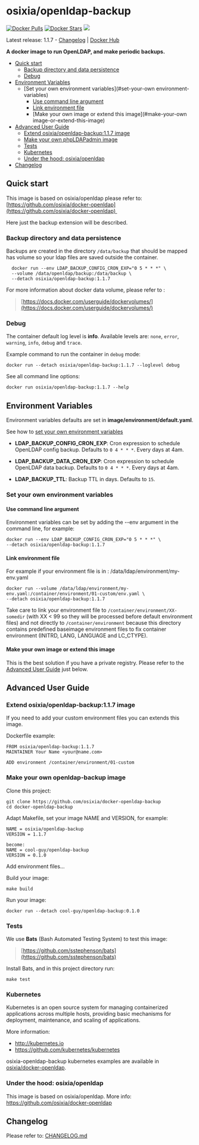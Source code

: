 # osixia/openldap-backup

[![Docker Pulls](https://img.shields.io/docker/pulls/osixia/openldap-backup.svg)][hub]
[![Docker Stars](https://img.shields.io/docker/stars/osixia/openldap-backup.svg)][hub]
[![](https://images.microbadger.com/badges/image/osixia/openldap-backup.svg)](http://microbadger.com/images/osixia/openldap-backup "Get your own image badge on microbadger.com")

[hub]: https://hub.docker.com/r/osixia/openldap-backup/

Latest release: 1.1.7 -  [Changelog](CHANGELOG.md) | [Docker Hub](https://hub.docker.com/r/osixia/openldap-backup/) 

**A docker image to run OpenLDAP, and make periodic backups.**

- [Quick start](#quick-start)
  - [Backup directory and data persistence](#backup-directory-and-data-persistence)
  - [Debug](#debug)
- [Environment Variables](#environment-variables)
	- [Set your own environment variables](#set-your-own environment-variables)
		- [Use command line argument](#use-command-line-argument)
		- [Link environment file](#link-environment-file)
		- [Make your own image or extend this image](#make-your-own image-or-extend-this-image)
- [Advanced User Guide](#advanced-user-guide)
	- [Extend osixia/openldap-backup:1.1.7 image](#extend-osixiaopenldap-backup117-image)
	- [Make your own phpLDAPadmin image](#make-your-own-phpldapadmin-image)
	- [Tests](#tests)
	- [Kubernetes](#kubernetes)
	- [Under the hood: osixia/openldap](#under-the-hood-osixiaopenldap)
- [Changelog](#changelog)

## Quick start

This image is based on osixia/openldap please refer to:
[https://github.com/osixia/docker-openldap](https://github.com/osixia/docker-openldap) 

Here just the backup extension will be described.

### Backup directory and data persistence

Backups are created in the directory `/data/backup` that should be mapped has volume so your ldap files are saved outside the container.

      docker run --env LDAP_BACKUP_CONFIG_CRON_EXP="0 5 * * *" \
      --volume /data/openldap/backup:/data/backup \
      --detach osixia/openldap-backup:1.1.7


For more information about docker data volume, please refer to :

> [https://docs.docker.com/userguide/dockervolumes/](https://docs.docker.com/userguide/dockervolumes/)

### Debug

The container default log level is **info**.
Available levels are: `none`, `error`, `warning`, `info`, `debug` and `trace`.

Example command to run the container in `debug` mode:

	docker run --detach osixia/openldap-backup:1.1.7 --loglevel debug

See all command line options:

	docker run osixia/openldap-backup:1.1.7 --help


## Environment Variables

Environment variables defaults are set in **image/environment/default.yaml**.

See how to [set your own environment variables](#set-your-own-environment-variables)

- **LDAP_BACKUP_CONFIG_CRON_EXP**: Cron expression to schedule OpenLDAP config backup. Defaults to `0 4 * * *`. Every days at 4am.

- **LDAP_BACKUP_DATA_CRON_EXP**: Cron expression to schedule OpenLDAP data backup. Defaults to `0 4 * * *`. Every days at 4am.

- **LDAP_BACKUP_TTL**: Backup TTL in days. Defaults to `15`.


### Set your own environment variables

#### Use command line argument
Environment variables can be set by adding the --env argument in the command line, for example:

    docker run --env LDAP_BACKUP_CONFIG_CRON_EXP="0 5 * * *" \
    --detach osixia/openldap-backup:1.1.7


#### Link environment file

For example if your environment file is in :  /data/ldap/environment/my-env.yaml

	docker run --volume /data/ldap/environment/my-env.yaml:/container/environment/01-custom/env.yaml \
	--detach osixia/openldap-backup:1.1.7

Take care to link your environment file to `/container/environment/XX-somedir` (with XX < 99 so they will be processed before default environment files) and not  directly to `/container/environment` because this directory contains predefined baseimage environment files to fix container environment (INITRD, LANG, LANGUAGE and LC_CTYPE).

#### Make your own image or extend this image

This is the best solution if you have a private registry. Please refer to the [Advanced User Guide](#advanced-user-guide) just below.

## Advanced User Guide

### Extend osixia/openldap-backup:1.1.7 image

If you need to add your custom environment files you can extends this image.

Dockerfile example:

	FROM osixia/openldap-backup:1.1.7
	MAINTAINER Your Name <your@name.com>

	ADD environment /container/environment/01-custom


### Make your own openldap-backup image

Clone this project:

	git clone https://github.com/osixia/docker-openldap-backup
	cd docker-openldap-backup

Adapt Makefile, set your image NAME and VERSION, for example:

	NAME = osixia/openldap-backup
	VERSION = 1.1.7

	become:
	NAME = cool-guy/openldap-backup
	VERSION = 0.1.0

Add environment files...

Build your image:

	make build

Run your image:

	docker run --detach cool-guy/openldap-backup:0.1.0

### Tests

We use **Bats** (Bash Automated Testing System) to test this image:

> [https://github.com/sstephenson/bats](https://github.com/sstephenson/bats)

Install Bats, and in this project directory run:

	make test

### Kubernetes

Kubernetes is an open source system for managing containerized applications across multiple hosts, providing basic mechanisms for deployment, maintenance, and scaling of applications.

More information:
- http://kubernetes.io
- https://github.com/kubernetes/kubernetes

osixia-openldap-backup kubernetes examples are available in [osixia/docker-openldap](https://github.com/osixia/docker-openldap/tree/stable/example/kubernetes/simple).

### Under the hood: osixia/openldap

This image is based on osixia/openldap.
More info: https://github.com/osixia/docker-openldap

## Changelog

Please refer to: [CHANGELOG.md](CHANGELOG.md)
